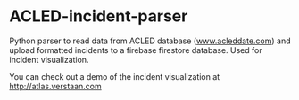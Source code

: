 # ACLED-incident-parser

Python parser to read data from ACLED database (www.acleddate.com)
and upload formatted incidents to a firebase firestore database.
Used for incident visualization.

You can check out a demo of the incident visualization at http://atlas.verstaan.com
